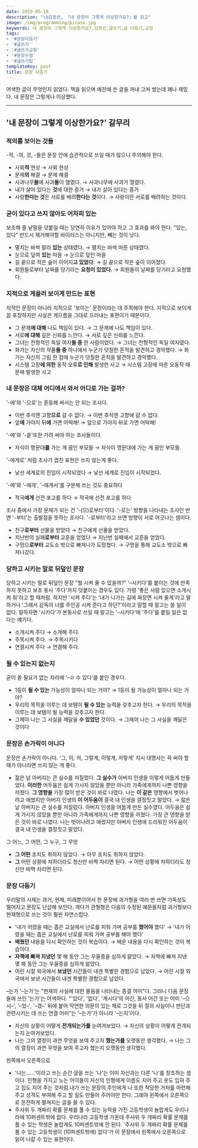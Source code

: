 ```yaml
---
date: 2019-05-18
description: "\b김정선, 『내 문장이 그렇게 이상한가요?』를 읽고"
image: /img/programming/picaso.jpg
keywords: 내 문장이 그렇게 이상한가요?,김정선,글쓰기,글 다듬기,교정
tags:
- '#문장다듬기'
- '#글쓰기'
- '#글쓰기교정'
- '#문장수정'
- '#글쓰기팁'
templateKey: post
title: 문장 다듬기
---
```


어색한 글이 무엇인지 읽었다. 책을 읽으며 예전에 쓴 글을 꺼내 고쳐 썼는데 꽤나 재밌다. 내 문장은 그렇게나 이상했다.


---

## '내 문장이 그렇게 이상한가요?' 갈무리

### 적의를 보이는 것들

-적, -의, 것, -들은 문장 안에 습관적으로 쓰일 때가 많으니 주의해야 한다.

- 사회**적** 현상 → 사회 현상
- 문제**의** 해결 → 문제 해결
- 사과나무**들**에 사과**들**이 열였다. → 사과나무에 사과가 열렸다.
- 내가 살아 있다는 **것**에 대한 증거 → 내가 살아 있다는 증거
- 사랑**한다는 것**은 서로를 배려**한다는 것**이다. →  사랑이란 서로를 배려하는 것이다.

### 굳이 있다고 쓰지 않아도 어차피 있는

보조해 줄 낱말을 덧붙일 때는 당연히 이유가 있어야 하고 그 효과를 봐야 한다.  "있는, 있다" 반드시 제거해야할 바이러스는 아니지만, 빼는 것이 낫다.

- 멸치는 바싹 말라 **있는** 상태였다. → 멸치는 바싹 마른 상태였다.
- 눈으로 덮여 **있는** 마을 → 눈으로 덮인 마을
- 길 끝으로 작은 숲이 이어지**고 있었다**. → 길 끝으로 작은 숲이 이어졌다.
- 회원들로부터 날짜를 당기라는 **요청이 있었다.** → 회원들이 날짜를 당기라고 요청했다.

### 지적으로 게을러 보이게 만드는 표현

지적인 문장이 아니라 지적으로 '보이는' 문장이라는 데 주목해야 한다. 지적으로 보이게끔 포장하지만 사실은 게으름을 그대로 드러내는 표현이기 때문이다.

- 그 문제**에 대해** 나도 책임이 있다. → 그 문제에 나도 책임이 있다.
- 서로**에 대해** 깊은 신뢰를 느낀다. → 서로 깊은 신뢰를 느낀다.
- 그녀는 전형적인 독일 여자**들 중** 한 사람이었다. → 그녀는 전형적인 독일 여자였다.
- 화가는 자신의 작품**들 중** 하나에서 누군가 덧칠한 흔적을 발견하고 경악했다. → 화가는 자신의 그림 한 점에 누군가 덧칠한 흔적을 발견하고 경악했다.
- 시스템 고장**에 의한** 동작 오류**로 인해** 발생한 사고 → 시스템 고장에 따른 오동작 때문에 발생한 사고

### 내 문장은 대체 어디에서 와서 어디로 가는 걸까?

'-에'와 '-으로'는 혼동해 써서는 안 되는 조사다. 

- 이번 추석엔 고향**으로** 갈 수 없다. → 이번 추석엔 고향에 갈 수 없다.
- 앞**에** 가야지 뒤**에** 가면 어떡해! → 앞으로 가야지 뒤로 가면 어떡해!

'-에'와 '-을'또한 가려 써야 하는 조사들이다.

- 자식이 명문대**를** 가는 게 꿈인 부모들 → 자식이 명문대에 가는 게 꿈인 부모들.

'-에게로' 처럼 조사가 겹친 표현은 쓰지 않는게 좋다.

- 낯선 세계로의 진입이 시작되었다 → 낯선 세계로 진입이 시작되었다.

'-에'와 '-에게', '-에게서'를 구분해 쓰는 것도 중요하다

- 적국**에게** 선전 포고를 하다 → 적국에 선전 포고를 하다

조사 중에서 가장 문제가 되는 건 '-(으)로부터'이다. '-로는' 방향을 나타내는 조사인 반면 '-부터'는 출발점을 뜻하는 조사다. '-로부터'라고 쓰면 방향이 서로 어긋나는 셈이다.

- 친구**로부터** 선물을 받았다 → 친구에게 선물을 받았다.
- 지난번의 실패**로부터** 교훈을 얻었다 → 지난번 실패에서 교훈을 얻었다.
- 구멍으**로부터** 교도소 밖으로 빠져나가 도망쳤다. → 구멍을 통해 교도소 밖으로 빠져나갔다.

### 당하고 시키는 말로 뒤덮인 문장

당하고 시키는 말로 뒤덮인 문장 "뭘 시켜 줄 수 있을까?" '–시키다'를 붙이는 것에 만족하지 못하고 보조 동사 '주다'까지 덧붙이는 경우도 있다. 가령 '좋은 사람 있으면 소개시켜 줘'라고 할 때처럼. 하지만 '시켜 주다'는 '내가 나가는 길에 짜장면 시켜 줄게'라고 말하거나 '그래서 감독이 너를 주인공 시켜 준다고 하던?'이라고 말할 때 말고는 쓸 일이 없다. 말하자면 '시키다'가 본동사로 쓰일 때 말고는 '–시키다'에 '주다'를 붙일 일은 없다는 얘기다.

- 소개시켜 주다 → 소개해 주다.
- 주목시켜 주다. → 주목시키다
- 연결시켜 주다 → 연결해 주다.

### 될 수 있는지 없는지

굳이 쓸 필요가 없는 자리에 '–ㄹ 수 있다'를 붙인 경우다.

- 1등이 **될 수 있는** 가능성이 얼마나 되는 거야? → 1등이 될 가능성이 얼마나 되는 거야?
- 우리의 목적을 이루는 데 보탬이 **될 수 있는** 능력을 갖추고자 한다.  → 우리의 목적을 이루는 데 보탬이 될 능력을 갖추고자 한다.
- 그제야 나는 그 사실을 깨달을 **수 있었던** 것이다. → 그제야 나는 그 사실을 깨달은 것이다

### 문장은 손가락이 아니다

문장은 손가락이 아니다. '그, 이, 저, 그렇게, 이렇게, 저렇게' 지시 대명사는 꼭 써야 할 때가 아니라면 쓰지 않는 게 좋다. 

- 젊은 날 아버지는 큰 실수를 저질렀다. **그 실수가** 아버지 인생을 이렇게 어둡게 만들었다. **이러한** 어두움은 쉽게 가시지 않았을 뿐만 아니라 가족에게까지 나쁜 영향을 끼쳤다. **그 영향을** 가장 많이 받은 것이 바로 나였다. 나는 **이 같은** 영향에서 벗어나려고 애썼지만 아버지 인생의 **이 어두움이** 결국 내 인생을 결정짓고 말았다.  → 젊은 날 아버지는 큰 실수를 저질렀다. 아버지 인생을 어둡게 만든 실수였다. 어두움은 쉽게 가시지 않았을 뿐만 아니라 가족에게까지 나쁜 영향을 끼쳤다. 가장 큰 영향을 받은 것이 바로 나였다. 나는 벗어나려고 애썼지만 아버지 인생에 드리워진 어두움이 결국 내 인생을 결정짓고 말았다.

그 어느, 그 어떤, 그 누구, 그 무엇 

- **그 어떤** 조치도 취하지 않았다. → 아무 조치도 취하지 않았다.
- **그** 어떤 상황에 처하더라도 정신만 바짝 차리면 된다. → 어떤 상황에 처하더라도 정신만 바짝 차리면 된다.

### 문장 다듬기

우리말의 시제는 과거, 현재, 미래뿐이어서 한 문장에 과거형을 여러 번 쓰면 가독성도 떨어지고 문장도 난삽해 보인다. 게다가 관형형은 다음의 수정된 예문들처럼 과거형보다 현재형으로 쓰는 것이 훨씬 자연스럽다.

- '내가 어렸을 때는 좁은 교실에서 난로를 피워 가며 공부를 **했어야** 했다'  → '내가 어렸을 때는 좁은 교실에서 난로를 피워 가며 공부를 해야 했다'
- **배웠던** 내용을 다시 확인하는 것이 복습이다. → 배운 내용을 다시 확인하는 것이 복습이다.
- **자책에 빠져 지냈던** 몇 해 동안 그는 우울증을 심하게 앓았다. → 자책에 빠져 지낸 몇 해 동안 그는 우울증을 심하게 앓았다.
- 어린 시절 외국에서 **보냈던** 시간들이 내겐 특별한 경험으로 남았다. → 어린 시절 외국에서 보낸 시간들이 내겐 특별한 경험으로 남았다.

–는가 '–는가'는 "현재의 사실에 대한 물음을 나타내는 종결 어미"다. 그러니 다음 문장들에 쓰인 '는가'는 어색하다. "'있다', '없다', '계시다'의 어간, 동사 어간 또는 어미 '–으시–', '–었–', '–겠–' 뒤에 붙어 막연한 의문이 있는 채로 그것을 뒤 절의 사실이나 판단과 관련시키는 데 쓰는 연결 어미"는 '–는가'가 아니라 '–는지'이다.

- 자신의 상황이 어떻게 **전개되는가를** 눈여겨보았다.  → 자신의 상황이 어떻게 전개되는지 눈여겨보았다.
- 나는 그의 열정이 과연 무엇을 보여 주고자 **했는가를** 오랫동안 생각했다. → 나는 그의 열정이 과연 무엇을 보여 주고자 했는지 오랫동안 생각했다.

왼쪽에서 오른쪽으로

- '나는……'이라고 쓰는 순간 글을 쓰는 '나'는 이미 자신과는 다른 '나'를 창조하는 셈이다. 인형을 가지고 노는 아이들이 자신의 인형에게 이름도 지어 주고 옷도 입혀 주고 집도 지어 주는 것처럼 내가 쓰는 문장의 주인에게 나 또한 적당한 거처를 마련해 주고 성격도 부여해 주고 할 일도 만들어 주어야만 한다. 그래야 왼쪽에서 오른쪽으로 온전하게 펼쳐지는 글을 쓸 수 있다.
- 주사위 두 개짜리 확률 문제를 풀 수 있는 능력을 가진 고등학생이 놀랍게도 우리나라에 10퍼센트밖에 없다. 우리나라 고등학생 가운데 주사위 두 개짜리 확률 문제를 풀 수 있는 학생은 놀랍게도 10퍼센트밖에 안 된다. '주사위 두 개짜리 확률 문제를 풀 수 있는 고등학생이 (10퍼센트밖에) 없다'가 이 문장에서 왼쪽에서 오른쪽으로 읽어 나갈 수 있는 표현이다.